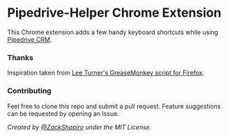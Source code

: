 # **Pipedrive-Helper Chrome Extension**

This Chrome extension adds a few handy keyboard shortcuts while using [Pipedrive CRM](http://www.pipedrive.com).

### Thanks

Inspiration taken from [Lee Turner's GreaseMonkey script for Firefox](http://blog.pipedrive.com/2015/01/pipedrive-users-tricks-and-hacks/).

### Contributing

Feel free to clone this repo and submit a pull request.  Feature suggestions can be requested by opening an Issue.

*Created by [@ZackShapiro](http://twitter.com/zackshapiro) under the MIT License.*
